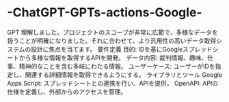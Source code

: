 # -ChatGPT-GPTs-actions-Google-
GPT 理解しました。プロジェクトのスコープが非常に広範で、多様なデータを扱うことが明確になりました。それに合わせて、より汎用性の高いデータ取得システムの設計に焦点を当てます。  要件定義 目的: IDを基にGoogleスプレッドシートから多様な情報を取得するAPIを開発。 データ内容: 裁判情報、趣味、仕事、精神的なことを含む多岐にわたる情報。 ユーザーケース: ユーザーがIDを指定し、関連する詳細情報を取得できるようにする。 ライブラリとツール Google Apps Script: スプレッドシートとの連携を行い、APIを提供。 OpenAPI: APIの仕様を定義し、外部からのアクセスを管理。
